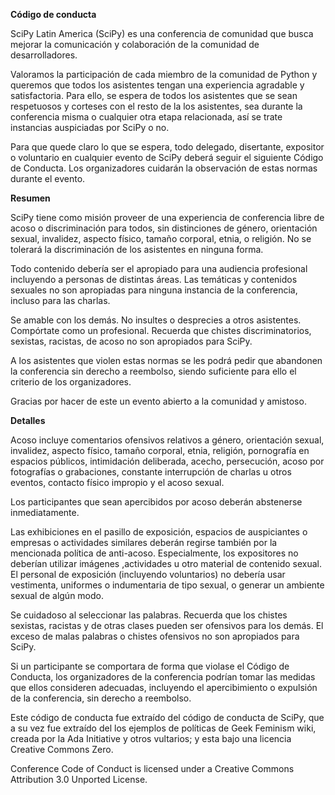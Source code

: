 **Código de conducta**

SciPy Latin America (SciPy) es una conferencia de comunidad que busca mejorar
la comunicación y colaboración de la comunidad de desarrolladores.

Valoramos la participación de cada miembro de la comunidad de Python y
queremos que todos los asistentes tengan una experiencia agradable y
satisfactoria. Para ello, se espera de todos los asistentes que se sean
respetuosos y corteses con el resto de la los asistentes, sea durante la
conferencia misma o cualquier otra etapa relacionada, así se trate instancias
auspiciadas por SciPy o no.

Para que quede claro lo que se espera, todo delegado, disertante, expositor o
voluntario en cualquier evento de SciPy deberá seguir el siguiente Código de
Conducta. Los organizadores cuidarán la observación de estas normas durante
el evento.

**Resumen**

SciPy tiene como misión proveer de una experiencia de conferencia libre de
acoso o discriminación para todos, sin distinciones de género, orientación
sexual, invalidez, aspecto físico, tamaño corporal, etnia, o religión. No se
tolerará la discriminación de los asistentes en ninguna forma.

Todo contenido debería ser el apropiado para una audiencia profesional
incluyendo a personas de distintas áreas. Las temáticas y contenidos sexuales
no son apropiadas para ninguna instancia de la conferencia, incluso para las
charlas.

Se amable con los demás. No insultes o desprecies a otros asistentes.
Compórtate como un profesional. Recuerda que chistes discriminatorios,
sexistas, racistas, de acoso no son apropiados para SciPy.

A los asistentes que violen estas normas se les podrá pedir que abandonen la
conferencia sin derecho a reembolso, siendo suficiente para ello el criterio
de los organizadores.

Gracias por hacer de este un evento abierto a la comunidad y amistoso.

**Detalles**

Acoso incluye comentarios ofensivos relativos a género, orientación sexual,
invalidez, aspecto físico, tamaño corporal, etnia, religión, pornografía en
espacios públicos, intimidación deliberada, acecho, persecución, acoso por
fotografías o grabaciones, constante interrupción de charlas u otros eventos,
contacto físico impropio y el acoso sexual.

Los participantes que sean apercibidos por acoso deberán abstenerse
inmediatamente.

Las exhibiciones en el pasillo de exposición, espacios de auspiciantes o
empresas o actividades similares deberán regirse también por la mencionada
política de anti-acoso. Especialmente, los expositores no deberían utilizar
imágenes ,actividades u otro material de contenido sexual. El personal de
exposición (incluyendo voluntarios) no debería usar vestimenta, uniformes o
indumentaria de tipo sexual, o generar un ambiente sexual de algún modo.

Se cuidadoso al seleccionar las palabras. Recuerda que los chistes sexistas,
racistas y de otras clases pueden ser ofensivos para los demás. El exceso de
malas palabras o chistes ofensivos no son apropiados para SciPy.

Si un participante se comportara de forma que violase el Código de Conducta,
los organizadores de la conferencia podrían tomar las medidas que ellos
consideren adecuadas, incluyendo el apercibimiento o expulsión de la
conferencia, sin derecho a reembolso.

Este código de conducta fue extraído del código de conducta de SciPy, que a su
vez fue extraído del los ejemplos de políticas de Geek Feminism wiki, creada
por la Ada Initiative y otros vultarios; y esta bajo una licencia Creative
Commons Zero.

Conference Code of Conduct is licensed under a Creative Commons Attribution
3.0 Unported License.
